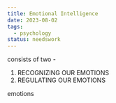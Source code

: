 ```yaml
---
title: Emotional Intelligence
date: 2023-08-02
tags:
  - psychology
status: needswork
---
```

consists of two -
1) RECOGNIZING OUR EMOTIONS
2) REGULATING OUR EMOTIONS

emotions
